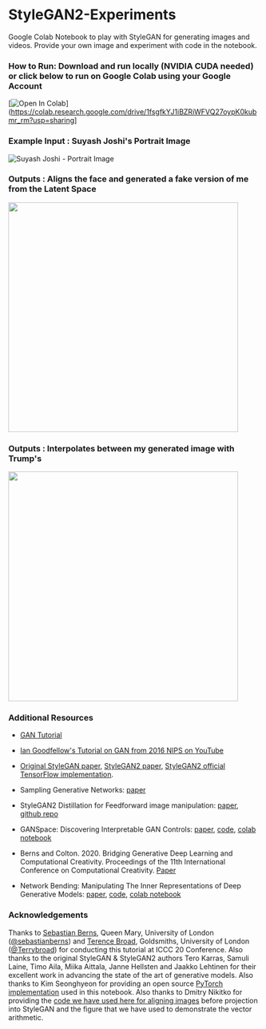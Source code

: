 # StyleGAN2-Experiments
Google Colab Notebook to play with StyleGAN for generating images and videos. Provide your own image and experiment with code in the notebook.

### How to Run: Download and run locally (NVIDIA CUDA needed) or click below to run on Google Colab using your Google Account
[![Open In Colab](https://colab.research.google.com/assets/colab-badge.svg)](https://colab.research.google.com/drive/1fsgfkYJ1iBZRiWFVQ27oypK0kubmr_rm?usp=sharing]


### Example Input : Suyash Joshi's Portrait Image 
![Suyash Joshi - Portrait Image](https://github.com/suyashjoshi/StyleGAN2-Experiments/blob/master/sj-portrait.png?raw=true)

### Outputs : Aligns the face and generated a fake version of me from the Latent Space

<img src="https://github.com/suyashjoshi/StyleGAN2-Experiments/blob/master/sj-StyleGAN_Generated.png?raw=true" width="460">

### Outputs : Interpolates between my generated image with Trump's

<img src="https://github.com/suyashjoshi/StyleGAN2-Experiments/blob/master/sj-trump-interpolation.gif" width="460">

### Additional Resources

- [GAN Tutorial](https://machinelearningmastery.com/what-are-generative-adversarial-networks-gans/)

- [Ian Goodfellow's Tutorial on GAN from 2016 NIPS on YouTube](https://www.youtube.com/watch?v=HGYYEUSm-0Q)

- [Original StyleGAN paper](https://arxiv.org/abs/1812.04948), [StyleGAN2 paper](https://arxiv.org/abs/1912.04958), [StyleGAN2 official TensorFlow implementation](https://github.com/NVlabs/stylegan2).

- Sampling Generative Networks: [paper](https://arxiv.org/abs/1609.04468)

- StyleGAN2 Distillation for Feedforward image manipulation: [paper](https://arxiv.org/abs/2004.02546), [github repo](https://github.com/EvgenyKashin/stylegan2-distillation)

- GANSpace: Discovering Interpretable GAN Controls: [paper](https://arxiv.org/abs/2004.02546), [code](https://github.com/harskish/ganspace), [colab notebook](https://colab.research.google.com/github/harskish/ganspace/blob/master/notebooks/Ganspace_colab.ipynb)

- Berns and Colton. 2020. Bridging Generative Deep Learning and Computational Creativity. Proceedings of the 11th International Conference on Computational Creativity. [Paper](http://sebastianberns.com/iccc2020bridging/)

- Network Bending: Manipulating The Inner Representations of Deep Generative Models: [paper](https://arxiv.org/abs/2005.12420), [code](https://github.com/terrybroad/network-bending), [colab notebook](https://colab.research.google.com/github/dvschultz/ml-art-colabs/blob/master/Network_Bending_Static_Images.ipynb)

### Acknowledgements

Thanks to [Sebastian Berns](http://sebastianberns.com/), Queen Mary, University of London ([@sebastianberns](https://twitter.com/sebastianberns)) and [Terence Broad](https://terencebroad.com/), Goldsmiths, University of London ([@Terrybroad](https://twitter.com/Terrybroad)) for conducting this tutorial at ICCC 20 Conference. Also thanks to the original StyleGAN & StyleGAN2 authors Tero Karras, Samuli Laine, Timo Aila, Miika Aittala, Janne Hellsten and Jaakko Lehtinen for their excellent work in advancing the state of the art of generative models. Also thanks to Kim Seonghyeon for providing an open source [PyTorch implementation](https://github.com/rosinality/stylegan2-pytorch) used in this notebook. Also thanks to Dmitry Nikitko for providing the [code we have used here for aligning images](https://github.com/Puzer/stylegan-encoder) before projection into StyleGAN and the figure that we have used to demonstrate the vector arithmetic.

